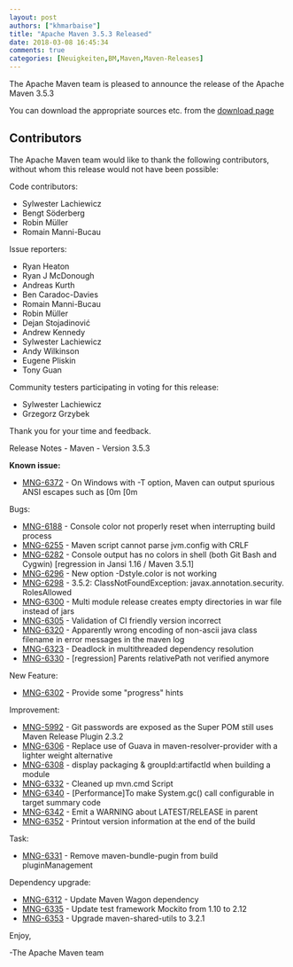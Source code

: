 ```yaml
---
layout: post
authors: ["khmarbaise"]
title: "Apache Maven 3.5.3 Released"
date: 2018-03-08 16:45:34
comments: true
categories: [Neuigkeiten,BM,Maven,Maven-Releases]
---
```

The Apache Maven team is pleased to announce the release of the Apache
Maven 3.5.3

You can download the appropriate sources etc. from the [download page](https://maven.apache.org/download.html)

Contributors
------------

The Apache Maven team would like to thank the following contributors,
without whom this release would not have been possible:

Code contributors:

- Sylwester Lachiewicz
- Bengt Söderberg
- Robin Müller
- Romain Manni-Bucau

Issue reporters:

- Ryan Heaton
- Ryan J McDonough
- Andreas Kurth
- Ben Caradoc-Davies
- Romain Manni-Bucau
- Robin Müller
- Dejan Stojadinović
- Andrew Kennedy
- Sylwester Lachiewicz
- Andy Wilkinson
- Eugene Pliskin
- Tony Guan

Community testers participating in voting for this release:

- Sylwester Lachiewicz
- Grzegorz Grzybek

Thank you for your time and feedback.

Release Notes - Maven - Version 3.5.3

**Known issue:**

 * [MNG-6372](https://issues.apache.org/jira/browse/MNG-6372) - On Windows with -T option, Maven can output spurious ANSI escapes such as [0m [0m

Bugs:

 * [MNG-6188](https://issues.apache.org/jira/browse/MNG-6188) - Console color not properly reset when interrupting build process
 * [MNG-6255](https://issues.apache.org/jira/browse/MNG-6255) - Maven script cannot parse jvm.config with CRLF
 * [MNG-6282](https://issues.apache.org/jira/browse/MNG-6282) - Console output has no colors in shell (both Git Bash and Cygwin) [regression in Jansi 1.16 / Maven 3.5.1]
 * [MNG-6296](https://issues.apache.org/jira/browse/MNG-6296) - New option -Dstyle.color is not working
 * [MNG-6298](https://issues.apache.org/jira/browse/MNG-6298) - 3.5.2: ClassNotFoundException: javax.annotation.security.  RolesAllowed
 * [MNG-6300](https://issues.apache.org/jira/browse/MNG-6300) - Multi module release creates empty directories in war file instead of jars
 * [MNG-6305](https://issues.apache.org/jira/browse/MNG-6305) - Validation of CI friendly version incorrect
 * [MNG-6320](https://issues.apache.org/jira/browse/MNG-6320) - Apparently wrong encoding of non-ascii java class filename in error messages in the maven log
 * [MNG-6323](https://issues.apache.org/jira/browse/MNG-6323) - Deadlock in multithreaded dependency resolution
 * [MNG-6330](https://issues.apache.org/jira/browse/MNG-6330) - [regression] Parents relativePath not verified anymore

New Feature:

 * [MNG-6302](https://issues.apache.org/jira/browse/MNG-6302) - Provide some "progress" hints

Improvement:

 * [MNG-5992](https://issues.apache.org/jira/browse/MNG-5992) - Git passwords are exposed as the Super POM still uses Maven Release Plugin 2.3.2
 * [MNG-6306](https://issues.apache.org/jira/browse/MNG-6306) - Replace use of Guava in maven-resolver-provider with a lighter weight alternative
 * [MNG-6308](https://issues.apache.org/jira/browse/MNG-6308) - display packaging & groupId:artifactId when building a module
 * [MNG-6332](https://issues.apache.org/jira/browse/MNG-6332) - Cleaned up mvn.cmd Script
 * [MNG-6340](https://issues.apache.org/jira/browse/MNG-6340) - [Performance]To make System.gc() call configurable in target summary code
 * [MNG-6342](https://issues.apache.org/jira/browse/MNG-6342) - Emit a WARNING about LATEST/RELEASE in parent
 * [MNG-6352](https://issues.apache.org/jira/browse/MNG-6352) - Printout version information at the end of the build

Task:

 * [MNG-6331](https://issues.apache.org/jira/browse/MNG-6331) - Remove maven-bundle-pugin from build pluginManagement

Dependency upgrade:

 * [MNG-6312](https://issues.apache.org/jira/browse/MNG-6312) - Update Maven Wagon dependency
 * [MNG-6335](https://issues.apache.org/jira/browse/MNG-6335) - Update test framework Mockito from 1.10 to 2.12
 * [MNG-6353](https://issues.apache.org/jira/browse/MNG-6353) - Upgrade maven-shared-utils to 3.2.1

Enjoy,

-The Apache Maven team
